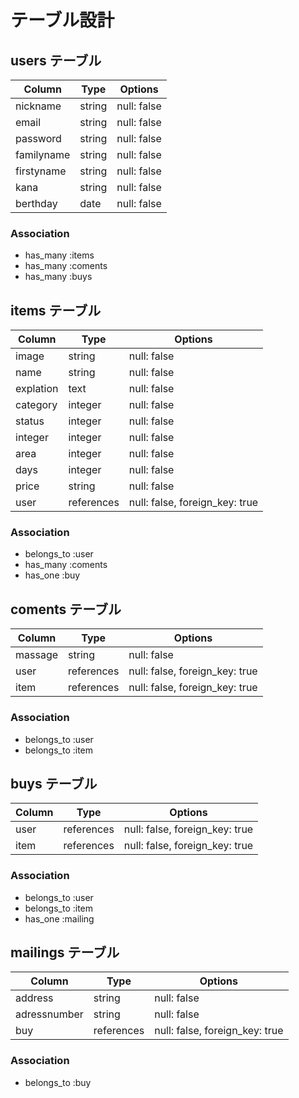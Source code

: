 # テーブル設計

## users テーブル

| Column     | Type   | Options     |
| ---------- | ------ | ----------- |
| nickname   | string | null: false |
| email      | string | null: false |
| password   | string | null: false |
| familyname | string | null: false |
| firstyname | string | null: false |
| kana       | string | null: false |
| berthday   | date   | null: false |


### Association
- has_many :items
- has_many :coments
- has_many :buys



## items テーブル

| Column    | Type       | Options                        |
| --------- | ---------- | ------------------------------ |
| image     | string     | null: false                    |
| name      | string     | null: false                    |
| explation | text       | null: false                    |
| category  | integer    | null: false                    |
| status    | integer    | null: false                    |
| integer   | integer    | null: false                    |
| area      | integer    | null: false                    |
| days      | integer    | null: false                    |
| price     | string     | null: false                    |
| user      | references | null: false, foreign_key: true |



### Association
- belongs_to :user
- has_many :coments
- has_one :buy



## coments テーブル

| Column   | Type       | Options                        |
| -------- | ---------- | ------------------------------ |
| massage  | string     | null: false                    |
| user     | references | null: false, foreign_key: true |
| item     | references | null: false, foreign_key: true |



### Association
- belongs_to :user
- belongs_to :item



## buys テーブル

| Column       | Type       | Options                        |
| ------------ | ---------- | ------------------------------ |
| user         | references | null: false, foreign_key: true |
| item         | references | null: false, foreign_key: true |


### Association
- belongs_to :user
- belongs_to :item
- has_one :mailing




## mailings テーブル

| Column       | Type       | Options                        |
| ------------ | ---------- | ------------------------------ |
| address      | string     | null: false                    |
| adressnumber | string     | null: false                    |
| buy          | references | null: false, foreign_key: true |


### Association
- belongs_to :buy